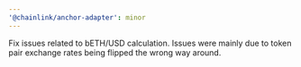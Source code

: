 ```yaml
---
'@chainlink/anchor-adapter': minor
---
```


Fix issues related to bETH/USD calculation. Issues were mainly due to token pair exchange rates being flipped the wrong way around.
